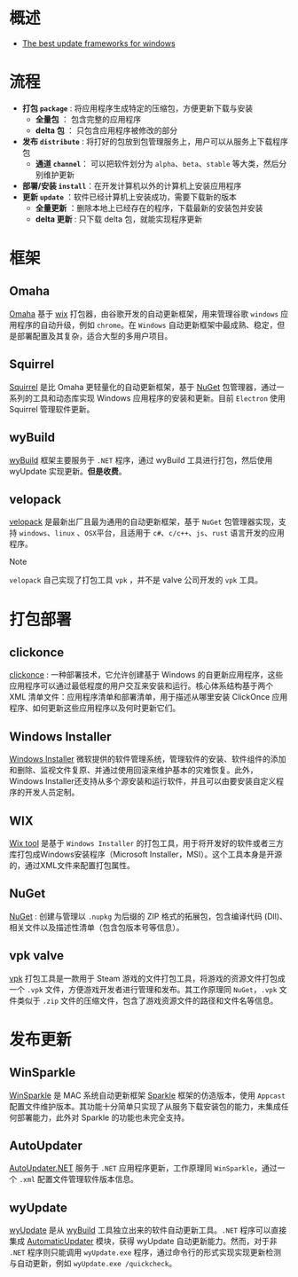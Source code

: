 # 概述

- [The best update frameworks for windows](https://omaha-consulting.com/best-update-framework-for-windows-10-7/)

# 流程

- **打包 `package`** : 将应用程序生成特定的压缩包，方便更新下载与安装
  - **全量包** ： 包含完整的应用程序
  - **delta 包** ： 只包含应用程序被修改的部分
- **发布 `distribute`** : 将打好的包放到包管理服务上，用户可以从服务上下载程序包
  - **通道 `channel`**： 可以把软件划分为 `alpha`、`beta`、`stable` 等大类，然后分别维护更新
- **部署/安装 `install`**：在开发计算机以外的计算机上安装应用程序
- **更新 `update`** ：软件已经计算机上安装成功，需要下载新的版本
  - **全量更新** ：删除本地上已经存在的程序，下载最新的安装包并安装
  - **delta 更新** : 只下载 delta 包，就能实现程序更新

# 框架

## Omaha

[Omaha](https://github.com/google/omaha/) 基于 [wix](https://wixtoolset.org/docs/wix3/) 打包器，由谷歌开发的自动更新框架，用来管理谷歌 `windows` 应用程序的自动升级，例如 `chrome`。在 `Windows` 自动更新框架中最成熟、稳定，但是部署配置及其复杂，适合大型的多用户项目。

## Squirrel

[Squirrel](https://github.com/Squirrel/Squirrel.Windows) 是比 Omaha 更轻量化的自动更新框架，基于 [NuGet](https://learn.microsoft.com/zh-cn/nuget/what-is-nuget) 包管理器，通过一系列的工具和动态库实现 Windows 应用程序的安装和更新。目前 `Electron` 使用 Squirrel 管理软件更新。



## wyBuild

[wyBuild](https://wyday.com/wybuild/) 框架主要服务于 `.NET` 程序，通过 wyBuild 工具进行打包，然后使用 wyUpdate 实现更新。**但是收费**。


## velopack

[velopack](https://github.com/velopack/velopack) 是最新出厂且最为通用的自动更新框架，基于 `NuGet` 包管理器实现，支持 `windows`、`linux` 、`OSX`平台，且适用于 `c#`、`c/c++`、`js`、`rust` 语言开发的应用程序。

>[!note]
> `velopack` 自己实现了打包工具 `vpk` ，并不是 valve 公司开发的 `vpk` 工具。

# 打包部署

## clickonce

[clickonce](https://learn.microsoft.com/zh-cn/cpp/windows/clickonce-deployment-for-visual-cpp-applications?view=msvc-170) : 一种部署技术，它允许创建基于 Windows 的自更新应用程序，这些应用程序可以通过最低程度的用户交互来安装和运行。核心体系结构基于两个 XML 清单文件：应用程序清单和部署清单，用于描述从哪里安装 ClickOnce 应用程序、如何更新这些应用程序以及何时更新它们。

## Windows Installer

[Windows Installer](https://learn.microsoft.com/zh-cn/windows/win32/Msi/windows-installer-portal) 微软提供的软件管理系统，管理软件的安装、软件组件的添加和删除、监视文件复原、并通过使用回滚来维护基本的灾难恢复。此外，Windows Installer还支持从多个源安装和运行软件，并且可以由要安装自定义程序的开发人员定制。

## WIX

[Wix tool](https://wixtoolset.org/docs/wix3/) 是基于 `Windows Installer` 的打包工具，用于将开发好的软件或者三方库打包成Windows安装程序（Microsoft Installer，MSI）。这个工具本身是开源的，通过XML文件来配置打包属性。

## NuGet

[NuGet](https://learn.microsoft.com/zh-cn/nuget/what-is-nuget) : 创建与管理以 `.nupkg` 为后缀的 ZIP 格式的拓展包，包含编译代码 (Dll)、相关文件以及描述性清单（包含包版本号等信息）。

## vpk valve

[vpk](https://developer.valvesoftware.com/wiki/VPK) 打包工具是一款用于 Steam 游戏的文件打包工具，将游戏的资源文件打包成一个 `.vpk` 文件，方便游戏开发者进行管理和发布。其工作原理同 `NuGet`，`.vpk` 文件类似于 `.zip` 文件的压缩文件，包含了游戏资源文件的路径和文件名等信息。


# 发布更新

## WinSparkle

[WinSparkle](https://github.com/vslavik/winsparkle) 是 MAC 系统自动更新框架 [Sparkle](https://sparkle-project.org/) 框架的仿造版本，使用  `Appcast` 配置文件维护版本。其功能十分简单只实现了从服务下载安装包的能力，未集成任何部署能力，此外对 Sparkle 的功能也未完全支持。

## AutoUpdater

[AutoUpdater.NET](https://github.com/ravibpatel/AutoUpdater.NET) 服务于  `.NET` 应用程序更新，工作原理同 `WinSparkle`，通过一个 `.xml` 配置文件管理软件版本信息。

## wyUpdate

[wyUpdate](https://github.com/wyday/wyupdate) 是从 [wyBuild](https://wyday.com/wybuild/) 工具独立出来的软件自动更新工具。`.NET` 程序可以直接集成 [AutomaticUpdater](https://github.com/wyday/automatic-updater) 模块，获得 wyUpdate 自动更新能力。然而，对于非 `.NET` 程序则只能调用 `wyUpdate.exe` 程序，通过命令行的形式实现实现更新检测与自动更新，例如 `wyUpdate.exe /quickcheck`。




